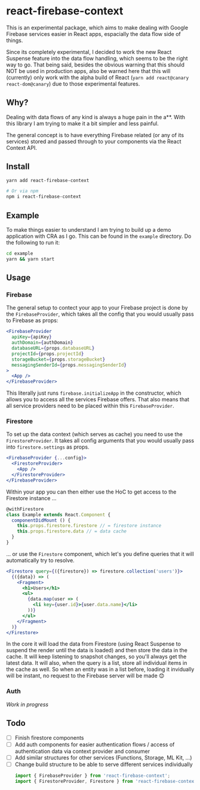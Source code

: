 # react-firebase-context

This is an experimental package, which aims to make dealing with Google Firebase services easier in React apps, espacially the data flow side of things.

Since its completely experimental, I decided to work the new React Suspense feature into the data flow handling, which seems to be the right way to go. That being said, besides the obvious warning that this should NOT be used in production apps, also be warned here that this will (currently) only work with the alpha build of React (`yarn add react@canary react-dom@canary`) due to those experimental features.

## Why?

Dealing with data flows of any kind is always a huge pain in the a\**. With this library I am trying to make it a bit simpler and less painful.

The general concept is to have everything Firebase related (or any of its services) stored and passed through to your components via the React Context API.

## Install

```bash
yarn add react-firebase-context

# Or via npm
npm i react-firebase-context
```

## Example

To make things easier to understand I am trying to build up a demo application with CRA as I go. This can be found in the `example` directory. Do the following to run it:

```bash
cd example
yarn && yarn start
```

## Usage

### Firebase

The general setup to contect your app to your Firebase project is done by the `FirebaseProvider`, which takes all the config that you would usually pass to Firebase as props:

```jsx
<FirebaseProvider 
  apiKey={apiKey}
  authDomain={authDomain}
  databaseURL={props.databaseURL}
  projectId={props.projectId}
  storageBucket={props.storageBucket}
  messagingSenderId={props.messagingSenderId}
>
  <App />
</FirebaseProvider>
```

This literally just runs `firebase.initializeApp` in the constructor, which allows you to access all the services Firebase offers. That also means that all service providers need to be placed within this `FirebaseProvider`.

### Firestore

To set up the data context (which serves as cache) you need to use the `FirestoreProvider`. It takes all config arguments that you would usually pass into `firestore.settings` as props.

```jsx
<FirebaseProvider {...config}>
  <FirestoreProvider>
    <App />
  </FirestoreProvider>
</FirebaseProvider>
```

Within your app you can then either use the HoC to get access to the Firestore instance ...

```jsx
@withFirestore
class Example extends React.Component {
  componentDidMount () {
    this.props.firestore.firestore // = firestore instance
    this.props.firestore.data // = data cache
  }
}
```

… or use the `Firestore` component, which let's you define queries that it will automatically try to resolve.

```jsx
<Firestore query={({firestore}) => firestore.collection('users')}>
  {({data}) => (
    <Fragment>
      <h1>Users</h1>
      <ul>
        {data.map(user => (
          <li key={user.id}>{user.data.name}</li>
        ))}
      </ul>
    </Fragment>
  )}
</Firestore>
```

In the core it will load the data from Firestore (using React Suspense to suspend the render until the data is loaded) and then store the data in the cache. It will keep listening to snapshot changes, so you'll always get the latest data. It will also, when the query is a list, store all individual items in the cache as well. So when an entity was in a list before, loading it invidually will be instant, no request to the Firebase server will be made 😊

### Auth

_Work in progress_

## Todo

- [ ] Finish firestore components
- [ ] Add auth components for easier authentication flows / access of authentication data via context provider and consumer
- [ ] Add similar structures for other services (Functions, Storage, ML Kit, ...)
- [ ] Change build structure to be able to serve different services individually
  ```js
  import { FirebaseProvider } from 'react-firebase-context';
  import { FirestoreProvider, Firestore } from 'react-firebase-context/firestore';
  ```
